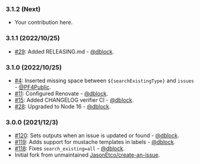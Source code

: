### 3.1.2 (Next)

* Your contribution here.

### 3.1.1 (2022/10/25)

* [#29](https://github.com/dblock/create-a-github-issue/pull/29): Added RELEASING.md - [@dblock](https://github.com/dblock).

### 3.1.0 (2022/10/25)

* [#4](https://github.com/dblock/create-a-github-issue/pull/4): Inserted missing space between `${searchExistingType}` and `issues` - [@PF4Public](https://github.com/PF4Public).
* [#11](https://github.com/dblock/create-a-github-issue/pull/11): Configured Renovate - [@dblock](https://github.com/dblock).
* [#15](https://github.com/dblock/create-a-github-issue/pull/15): Added CHANGELOG verifier CI - [@dblock](https://github.com/dblock).
* [#28](https://github.com/dblock/create-a-github-issue/pull/28): Upgraded to Node 16 - [@dblock](https://github.com/dblock).

### 3.0.0 (2021/12/3)

* [#120](https://github.com/JasonEtco/create-an-issue/pull/120): Sets outputs when an issue is updated or found - [@dblock](https://github.com/dblock).
* [#119](https://github.com/JasonEtco/create-an-issue/pull/119): Adds support for mustache templates in labels - [@dblock](https://github.com/dblock).
* [#118](https://github.com/JasonEtco/create-an-issue/pull/118): Fixes `search_existing=all` - [@dblock](https://github.com/dblock).
* Initial fork from unmaintained [JasonEtco/create-an-issue](https://github.com/JasonEtco/create-an-issue).
